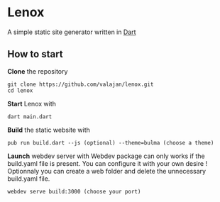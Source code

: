 # Lenox
A simple static site generator written in [Dart](https://dart.dev/)

## How to start

**Clone** the repository
```
git clone https://github.com/valajan/lenox.git
cd lenox
```

**Start** Lenox with
```
dart main.dart
```
**Build** the static website with
```
pub run build.dart --js (optional) --theme=bulma (choose a theme)
```

**Launch** webdev server with
Webdev package can only works if the build.yaml file is present.
You can configure it with your own desire !
Optionnaly you can create a web folder and delete the unnecessary build.yaml file.
```
webdev serve build:3000 (choose your port)
```